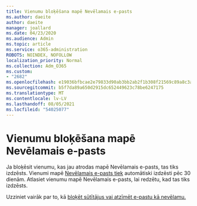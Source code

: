 ```yaml
---
title: Vienumu bloķēšana mapē Nevēlamais e-pasts
ms.author: daeite
author: daeite
manager: joallard
ms.date: 04/23/2020
ms.audience: Admin
ms.topic: article
ms.service: o365-administration
ROBOTS: NOINDEX, NOFOLLOW
localization_priority: Normal
ms.collection: Adm_O365
ms.custom:
- "2682"
ms.openlocfilehash: e19036bfbcae2e79833d90ab3bb2ab2f1b308f21569c89a8c3ab2ac321c4214a
ms.sourcegitcommit: b5f7da89a650d2915dc652449623c78be6247175
ms.translationtype: MT
ms.contentlocale: lv-LV
ms.lasthandoff: 08/05/2021
ms.locfileid: "54025077"
---
```

# <a name="blocking-items-in-your-junk-email-folder"></a>Vienumu bloķēšana mapē Nevēlamais e-pasts

Ja bloķēsit vienumu, kas jau atrodas mapē Nevēlamais e-pasts, tas tiks izdzēsts. Vienumi mapē [Nevēlamais e-pasts tiek](https://outlook.live.com/mail/junkemail) automātiski izdzēsti pēc 30 dienām. Atlasiet vienumu mapē Nevēlamais e-pasts, lai redzētu, kad tas tiks izdzēsts.

Uzziniet vairāk par to, kā [bloķēt sūtītājus vai atzīmēt e-pastu kā nevēlamu.](https://support.office.com/article/a3ece97b-82f8-4a5e-9ac3-e92fa6427ae4)